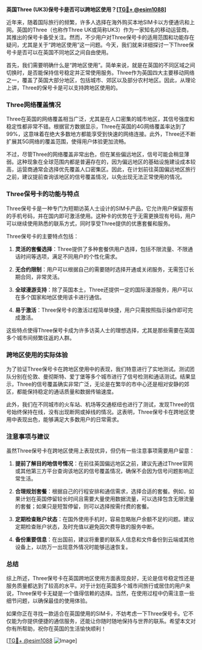 **英国Three (UK3)保号卡是否可以跨地区使用？[[TG💪+ @esim1088](https://t.me/s/esim1088)]**

近年来，随着国际旅行的频繁，许多人选择在海外购买本地SIM卡以方便通讯和上网。英国的Three（也称作Three UK或简称UK3）作为一家知名的移动运营商，其推出的保号卡备受关注。然而，不少用户对Three保号卡的适用范围和功能存在疑问，尤其是关于“跨地区使用”这一问题。今天，我们就来详细探讨一下Three保号卡是否可以在英国不同地区之间自由使用。

首先，我们需要明确什么是“跨地区使用”。简单来说，就是在英国的不同区域之间切换时，是否能保持信号稳定并正常使用服务。Three作为英国四大主要移动网络之一，覆盖了英国大部分地区，包括城市、郊区以及部分农村地区。因此，从理论上讲，Three的保号卡是可以支持跨地区使用的。

### Three网络覆盖情况

Three在英国的网络覆盖相当广泛，尤其是在人口密集的城市地区，其信号强度和稳定性都非常不错。根据官方数据显示，Three在英国的4G网络覆盖率达到了99%，这意味着在绝大多数地方都能享受到快速的网络连接。此外，Three还不断扩展其5G网络的覆盖范围，使得用户体验更加流畅。

不过，尽管Three的网络覆盖非常出色，但在某些偏远地区，信号可能会稍显薄弱。这种现象在全球范围内都是普遍存在的，因为偏远地区的基础设施建设成本较高，运营商通常会选择优先覆盖人口密集区。因此，在计划前往英国偏远地区旅行之前，建议提前查询该地区的信号覆盖情况，以免出现无法正常使用的情况。

### Three保号卡的功能与特点

Three保号卡是一种专门为短期访英人士设计的SIM卡产品，它允许用户保留原有的手机号码，并在国内即可激活使用。这种卡的优势在于无需更换现有号码，用户可以继续使用熟悉的联系方式，同时享受Three提供的优惠套餐和服务。

Three保号卡的主要特点包括：

1. **灵活的套餐选择**：Three提供了多种套餐供用户选择，包括不限流量、不限通话时间等选项，满足不同用户的个性化需求。
   
2. **无合约限制**：用户可以根据自己的需要随时选择开通或关闭服务，无需签订长期合同，非常灵活。

3. **全球漫游支持**：除了英国本土，Three还提供一定的国际漫游服务，用户可以在多个国家和地区使用该卡进行通信。

4. **易于激活**：Three保号卡的激活过程简单快捷，用户只需按照指示操作即可完成激活。

这些特点使得Three保号卡成为许多访英人士的理想选择，尤其是那些需要在英国多个城市间频繁往返的人群。

### 跨地区使用的实际体验

为了验证Three保号卡在跨地区使用中的表现，我们特意进行了实地测试。测试团队分别在伦敦、曼彻斯特、爱丁堡等多个城市进行了信号检测和通话测试。结果显示，Three的信号覆盖确实非常广泛，无论是在繁华的市中心还是相对安静的郊区，都能保持稳定的通话质量和数据传输速度。

此外，我们在不同城市的火车站、机场等交通枢纽也进行了测试，发现Three的信号始终保持在线，没有出现断网或掉线的情况。这表明，Three保号卡在跨地区使用中表现出色，能够满足大多数用户的日常需求。

### 注意事项与建议

虽然Three保号卡在跨地区使用上表现优异，但仍有一些注意事项需要用户留意：

1. **提前了解目的地信号情况**：在前往英国偏远地区之前，建议先通过Three官网或其他第三方平台查询该地区的信号覆盖情况，确保不会因为信号问题影响正常生活。

2. **合理规划套餐**：根据自己的行程安排和通信需求，选择合适的套餐。例如，如果计划在英国停留较长时间且需要大量使用数据流量，可以选择包含无限流量的套餐；如果只是短暂停留，则可以选择按需付费的套餐。

3. **定期检查账户状态**：在国外使用手机时，容易忽略账户余额不足的问题。建议定期检查账户状态，及时充值以避免因欠费导致的服务中断。

4. **备份重要信息**：在出国前，建议将重要的联系人信息和文件备份到云端或其他设备上，以防万一出现意外情况时能够迅速恢复。

### 总结

综上所述，Three保号卡在英国跨地区使用方面表现良好，无论是信号稳定性还是服务质量都达到了较高的水平。对于计划在英国多个城市间旅行或居住的用户来说，Three保号卡无疑是一个值得信赖的选择。当然，在使用过程中仍需注意一些细节问题，以确保最佳的使用体验。

如果你正在寻找一款适合在英国使用的SIM卡，不妨考虑一下Three保号卡。它不仅能为你提供便捷的通信服务，还能让你随时随地保持与世界的联系。希望本文对你有所帮助，祝你在英国的生活愉快顺利！

[[TG💪+ @esim1088](https://t.me/s/esim1088) ![Image](https://i.postimg.cc/4NQfJmqS/Snipaste-2025-05-13-00-14-12.png)]